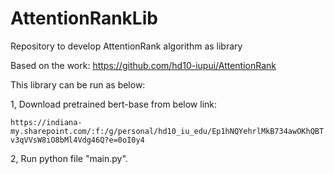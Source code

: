 # AttentionRankLib

  

Repository to develop AttentionRank algorithm as library

  

Based on the work: https://github.com/hd10-iupui/AttentionRank

  

This library can be run as below:

  

1, Download pretrained bert-base from below link:

  

```https://indiana-my.sharepoint.com/:f:/g/personal/hd10_iu_edu/Ep1hNQYehrlMkB734awOKhQBTv3qVVsW8iO8bMl4Vdg46Q?e=0oI0y4```
  

2, Run python file "main.py".